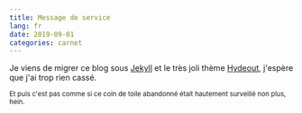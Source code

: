 ```yaml
---
title: Message de service
lang: fr
date: 2019-09-01
categories: carnet
---
```


Je viens de migrer ce blog sous [Jekyll](https://jekyllrb.org/) et le très joli thème [Hydeout](https://github.com/fongandrew/hydeout), j'espère que j'ai trop rien cassé.

<small>Et puis c'est pas comme si ce coin de toile abandonné était hautement surveillé non plus, hein.</small>

